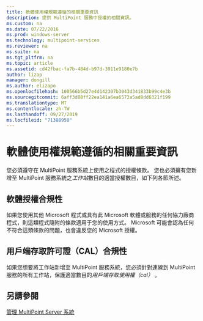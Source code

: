 ```yaml
---
title: 軟體使用權規範遵循的相關重要資訊
description: 提供 MultiPoint 服務中授權的相關資訊。
ms.custom: na
ms.date: 07/22/2016
ms.prod: windows-server
ms.technology: multipoint-services
ms.reviewer: na
ms.suite: na
ms.tgt_pltfrm: na
ms.topic: article
ms.assetid: cd42fbac-fa7b-484d-b97d-3911e9180e7b
author: lizap
manager: dongill
ms.author: elizapo
ms.openlocfilehash: 100566b5d27e4d142307b3043d341833b99c4e3b
ms.sourcegitcommit: 6aff3d88ff22ea141a6ea6572a5ad8dd6321f199
ms.translationtype: MT
ms.contentlocale: zh-TW
ms.lasthandoff: 09/27/2019
ms.locfileid: "71388950"
---
```

# <a name="important-information-about-software-license-compliance"></a>軟體使用權規範遵循的相關重要資訊
您必須遵守在 MultiPoint 服務系統上使用之程式的授權條款。 您也必須擁有您新增至 MultiPoint 服務系統之*工作站*數目的適當授權數目，如下列各節所述。  
  
## <a name="software-license-compliance"></a>軟體授權合規性  
如果您使用其他 Microsoft 程式或具有此 Microsoft 軟體或服務的任何協力廠商程式，則這類程式隨附的條款適用于您的使用方式。 Microsoft 可能會認為任何不符合這類條款的問題，也會違反您的 Microsoft 授權。  
  
## <a name="client-access-license-cal-compliance"></a>用戶端存取許可證（CAL）合規性  
如果您想要將工作站新增至 MultiPoint 服務系統，您必須針對連線到 MultiPoint 服務的所有工作站，保護適當數目的*用戶端存取使用權（cal）* 。   
  
## <a name="see-also"></a>另請參閱  
[管理 MultiPoint Server 系統](managing-your-multipoint-services-system.md)  
  
